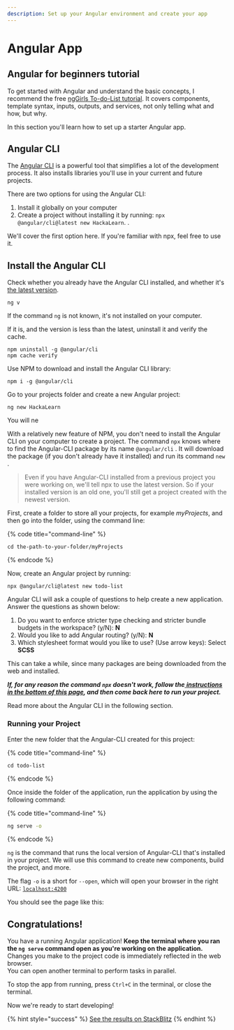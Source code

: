 ```yaml
---
description: Set up your Angular environment and create your app
---
```


# Angular App

## Angular for beginners tutorial

To get started with Angular and understand the basic concepts, I recommend the free [ngGirls To-do-List tutorial](https://ng-girls.gitbook.io/todo-list-tutorial/). It covers components, template syntax, inputs, outputs, and services, not only telling what and how, but why. 

In this section you'll learn how to set up a starter Angular app.

## Angular CLI

The [Angular CLI](https://cli.angular.io) is a powerful tool that simplifies a lot of the development process. It also installs libraries you'll use in your current and future projects.

There are two options for using the Angular CLI:

1. Install it globally on your computer
2. Create a project without installing it by running: `npx @angular/cli@latest new HackaLearn`. .

We'll cover the first option here. If you're familiar with npx, feel free to use it.

## Install the Angular CLI

Check whether you already have the Angular CLI installed, and whether it's [the latest version](https://github.com/angular/angular-cli/releases).

```text
ng v
```

If the command `ng` is not known, it's not installed on your computer.

If it is, and the version is less than the latest, uninstall it and verify the cache.

```text
npm uninstall -g @angular/cli
npm cache verify
```

Use NPM to download and install the Angular CLI library:

```text
npm i -g @angular/cli
```

Go to your projects folder and create a new Angular project:

```text
ng new HackaLearn
```

You will ne

With a relatively new feature of NPM, you don't need to install the Angular CLI on your computer to create a project. The command `npx` knows where to find the Angular-CLI package by its name `@angular/cli` . It will download the package \(if you don't already have it installed\) and run its command `new` .

> Even if you have Angular-CLI installed from a previous project you were working on, we'll tell npx to use the latest version. So if your installed version is an old one, you'll still get a project created with the newest version.

First, create a folder to store all your projects, for example _myProjects_, and then go into the folder, using the command line:

{% code title="command-line" %}
```text
cd the-path-to-your-folder/myProjects
```
{% endcode %}

Now, create an Angular project by running:

```text
npx @angular/cli@latest new todo-list
```

Angular CLI will ask a couple of questions to help create a new application. Answer the questions as shown below:

1. Do you want to enforce stricter type checking and stricter bundle budgets in the workspace? \(y/N\): **N**
2. Would you like to add Angular routing? \(y/N\): **N** 
3. Which stylesheet format would you like to use? \(Use arrow keys\): Select **SCSS**

This can take a while, since many packages are being downloaded from the web and installed.

_**If, for any reason the command `npx` doesn't work, follow the**_[ _**instructions in the bottom of this page**_]()_**, and then come back here to run your project.**_

Read more about the Angular CLI in the following section.

### Running your Project

Enter the new folder that the Angular-CLI created for this project:

{% code title="command-line" %}
```text
cd todo-list
```
{% endcode %}

Once inside the folder of the application, run the application by using the following command:

{% code title="command-line" %}
```bash
ng serve -o
```
{% endcode %}

`ng` is the command that runs the local version of Angular-CLI that's installed in your project. We will use this command to create new components, build the project, and more.

The flag `-o` is a short for `--open`, which will open your browser in the right URL: [`localhost:4200`](http://localhost:4200)

You should see the page like this:

## Congratulations!

You have a running Angular application! **Keep the terminal where you ran the `ng serve` command open as you're working on the application.** Changes you make to the project code is immediately reflected in the web browser.  
You can open another terminal to perform tasks in parallel.

To stop the app from running, press `Ctrl+C` in the terminal, or close the terminal.

Now we're ready to start developing!

{% hint style="success" %}
[See the results on StackBlitz](https://stackblitz.com/github/ng-girls/todo-list-tutorial/tree/master/examples/0_01-installations)
{% endhint %}

## 

